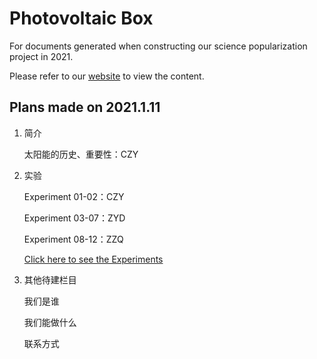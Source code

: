 # Photovoltaic Box
For documents generated when constructing our science popularization project in 2021.

Please refer to our [website](https://hefacai.github.io/Photovoltaic_Web/) to view the content.

## Plans made on 2021.1.11

1. 简介

   太阳能的历史、重要性：CZY

2. 实验

   Experiment 01-02：CZY

   Experiment 03-07：ZYD

   Experiment 08-12：ZZQ 

   [Click here to see the Experiments](http://www.solarspark.chem.ed.ac.uk/experiments/teachers/classroom-experiments)

3. 其他待建栏目

   我们是谁

   我们能做什么

   联系方式
   
   